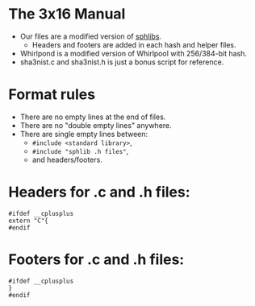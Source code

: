 # The 3x16 Manual
- Our files are a modified version of [sphlibs](https://saphir2.com/sphlib/).
    - Headers and footers are added in each hash and helper files.
- Whirlpond is a modified version of Whirlpool with 256/384-bit hash.
- sha3nist.c and sha3nist.h is just a bonus script for reference.

# Format rules
- There are no empty lines at the end of files.
- There are no "double empty lines" anywhere.
- There are single empty lines between:
    - `#include <standard library>`,
    - `#include "sphlib .h files"`,
    - and headers/footers.

# Headers for .c and .h files:
```
#ifdef __cplusplus
extern "C"{
#endif
```

# Footers for .c and .h files:
```
#ifdef __cplusplus
}
#endif
```